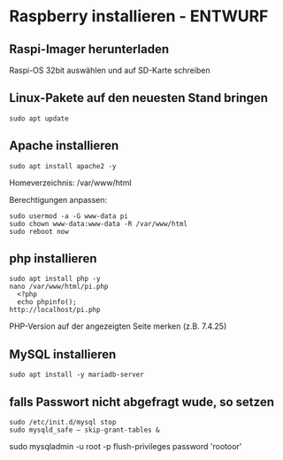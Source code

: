 # Raspberry installieren - ENTWURF
## Raspi-Imager herunterladen
Raspi-OS 32bit auswählen und auf SD-Karte schreiben

## Linux-Pakete auf den neuesten Stand bringen
 `sudo apt update`

## Apache installieren
`sudo apt install apache2 -y`

Homeverzeichnis: /var/www/html

Berechtigungen anpassen: 
``` 
sudo usermod -a -G www-data pi
sudo chown www-data:www-data -R /var/www/html
sudo reboot now
```

## php installieren
```
sudo apt install php -y
nano /var/www/html/pi.php
  <?php
  echo phpinfo();
http://localhost/pi.php
```
PHP-Version auf der angezeigten Seite merken (z.B. 7.4.25)

## MySQL installieren
`sudo apt install -y mariadb-server`

## falls Passwort nicht abgefragt wude, so setzen
```
sudo /etc/init.d/mysql stop
sudo mysqld_safe – skip-grant-tables &
```


sudo mysqladmin -u root -p flush-privileges password 'rootoor'

